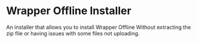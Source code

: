 # Wrapper Offline Installer
 An installer that allows you to install Wrapper Offline Without extracting the zip file or having issues with some files not uploading.
